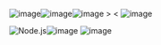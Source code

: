 ![image](https://github.com/29Kumait/29Kumait/assets/137179507/c09a2608-8194-4374-a4fb-35bbd16b3b33)![image](https://github.com/29Kumait/29Kumait/assets/137179507/79f02909-2de6-427f-8510-5d946e62fbd6)![image](https://github.com/29Kumait/29Kumait/assets/137179507/c48e5d81-8dce-4693-9f45-e159c69adcda) 
    >   <  ![image](https://github.com/29Kumait/29Kumait/assets/137179507/413c02a6-f83a-4e00-9191-8eea7e9edde6) 

![Node.js](https://img.shields.io/badge/Node.js-339933?style=for-the-badge&logo=nodedotjs&logoColor=white)![image](https://github.com/29Kumait/29Kumait/assets/137179507/b5379aa4-f58a-44b2-950e-d66e6dd941c1) ![image](https://github.com/29Kumait/29Kumait/assets/137179507/5977266a-555c-466b-b9e9-5f33dc2cc18c)




